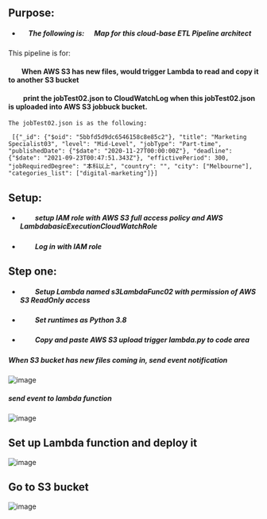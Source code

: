 
## Purpose:
+ ##### &nbsp;&nbsp;&nbsp;&nbsp;  The following is:  &nbsp;&nbsp;&nbsp;&nbsp;  Map for this cloud-base ETL Pipeline architect
  #####

This pipeline is for:  
#### &nbsp;&nbsp;&nbsp;&nbsp;&nbsp;&nbsp;&nbsp;&nbsp;When AWS S3 has new files, would trigger Lambda to read and copy it to another S3 bucket 

 
#### &nbsp;&nbsp;&nbsp;&nbsp;&nbsp;&nbsp;&nbsp;&nbsp; print the jobTest02.json to CloudWatchLog when this jobTest02.json is uploaded into AWS S3 jobbuck bucket.
  
    The jobTest02.json is as the following:
      
     [{"_id": {"$oid": "5bbfd5d9dc6546158c8e85c2"}, "title": "Marketing Specialist03", "level": "Mid-Level", "jobType": "Part-time", "publishedDate": {"$date": "2020-11-27T00:00:00Z"}, "deadline": {"$date": "2021-09-23T00:47:51.343Z"}, "effictivePeriod": 300, "jobRequiredDegree": "本科以上", "country": "", "city": ["Melbourne"], "categories_list": ["digital-marketing"]}]
     
     

## Setup:

* ##### &nbsp;&nbsp;&nbsp;&nbsp;&nbsp;&nbsp;&nbsp;&nbsp;  setup IAM role with AWS S3 full access policy and AWS LambdabasicExecutionCloudWatchRole
    
    
* ##### &nbsp;&nbsp;&nbsp;&nbsp;&nbsp;&nbsp;&nbsp;&nbsp; Log in with IAM role
    
## Step one: 
* ##### &nbsp;&nbsp;&nbsp;&nbsp;&nbsp;&nbsp;&nbsp;&nbsp;  Setup Lambda named s3LambdaFunc02 with permission of AWS S3 ReadOnly access
* ##### &nbsp;&nbsp;&nbsp;&nbsp;&nbsp;&nbsp;&nbsp;&nbsp; Set runtimes as Python 3.8
* ##### &nbsp;&nbsp;&nbsp;&nbsp;&nbsp;&nbsp;&nbsp;&nbsp; Copy and paste AWS S3 upload trigger lambda.py to code area
     

##### When S3 bucket has new files coming in, send event notification
![image](https://github.com/githubmave/PipeLine-AWS-s3-Upload-Trigger-Lambda/assets/8073738/58121413-29f7-44fe-a6d1-2f0054a4aea8)

##### send event to lambda function


![image](https://github.com/githubmave/PipeLine-AWS-s3-Upload-Trigger-Lambda/assets/8073738/eb2e5ee0-f542-47c6-b0d4-1bcccb791f86)


## Set up Lambda function and deploy it 
![image](https://github.com/githubmave/PipeLine-AWS-s3-Upload-Trigger-Lambda/assets/8073738/a154775f-8fa1-4fa5-af75-c9d460e5b962)


## Go to S3 bucket 
![image](https://github.com/githubmave/PipeLine-AWS-s3-Upload-Trigger-Lambda/assets/8073738/37608376-e9f4-446b-b9ec-55922cc7a77a)




     
     


